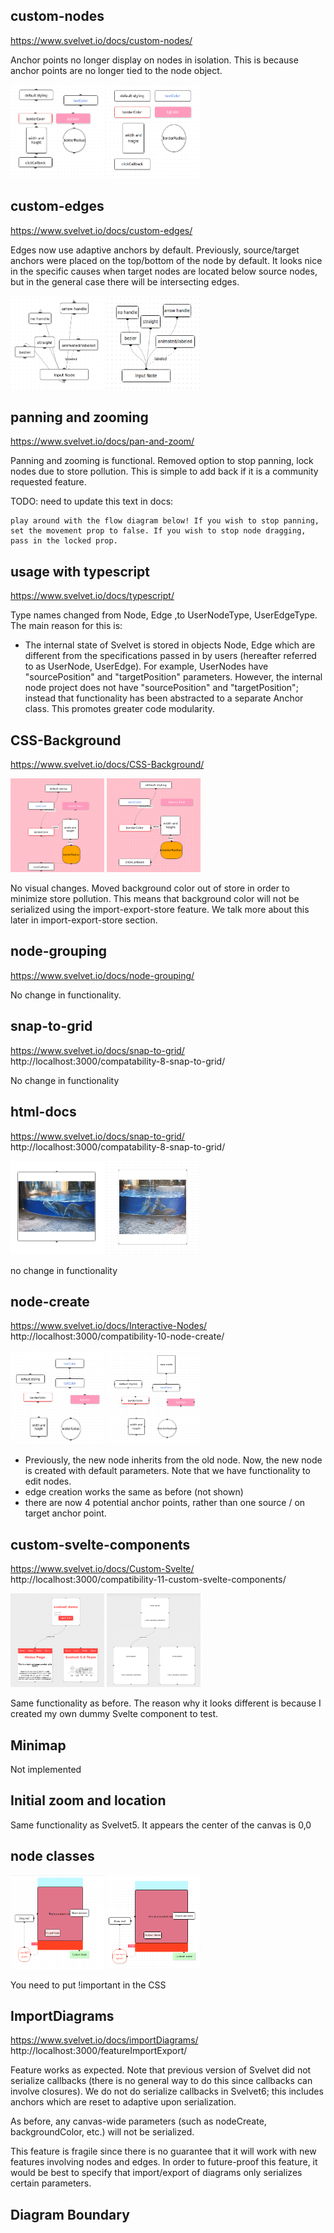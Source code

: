 ## custom-nodes

https://www.svelvet.io/docs/custom-nodes/

Anchor points no longer display on nodes in isolation. This is because anchor points are no longer tied to the node object.

<img src="./images/custom-nodes-before.png" width="150" height="150">
<img src="./images/custom-nodes-after.png" width="150" height="150">

## custom-edges

https://www.svelvet.io/docs/custom-edges/

Edges now use adaptive anchors by default. Previously, source/target anchors were placed on the top/bottom of the node by default. It looks nice in the specific causes when target nodes are located below source nodes, but in the general case there will be intersecting edges.

<img src="./images/custom-edges-before.png" width="150" height="150">
<img src="./images/custom-edges-after.png" width="150" height="150">

## panning and zooming

https://www.svelvet.io/docs/pan-and-zoom/

Panning and zooming is functional. Removed option to stop panning, lock nodes due to store pollution. This is simple to add back if it is a community requested feature.

TODO: need to update this text in docs:

```
play around with the flow diagram below! If you wish to stop panning, set the movement prop to false. If you wish to stop node dragging, pass in the locked prop.
```

## usage with typescript

https://www.svelvet.io/docs/typescript/

Type names changed from Node, Edge ,to UserNodeType, UserEdgeType. The main reason for this is:

- The internal state of Svelvet is stored in objects Node, Edge which are different from the specifications passed in by users (hereafter referred to as UserNode, UserEdge). For example, UserNodes have "sourcePosition" and "targetPosition" parameters. However, the internal node project does not have "sourcePosition" and "targetPosition"; instead that functionality has been abstracted to a separate Anchor class. This promotes greater code modularity.

## CSS-Background

https://www.svelvet.io/docs/CSS-Background/

<img src="./images/css-background-before.png" width="150" height="150">
<img src="./images/css-background-after.png" width="150" height="150">

No visual changes. Moved background color out of store in order to minimize store pollution. This means that background color will not be serialized using the import-export-store feature. We talk more about this later in import-export-store section.

## node-grouping

https://www.svelvet.io/docs/node-grouping/

No change in functionality.

## snap-to-grid

https://www.svelvet.io/docs/snap-to-grid/
http://localhost:3000/compatability-8-snap-to-grid/

No change in functionality

## html-docs

https://www.svelvet.io/docs/snap-to-grid/
http://localhost:3000/compatability-8-snap-to-grid/

<img src="./images/html-docs-before.png" width="150" height="150">
<img src="./images/html-docs-after.png" width="150" height="150">

no change in functionality

## node-create

https://www.svelvet.io/docs/Interactive-Nodes/
http://localhost:3000/compatibility-10-node-create/

<img src="./images/node-create-before.png" width="150" height="150">
<img src="./images/node-create-after.png" width="150" height="150">

- Previously, the new node inherits from the old node. Now, the new node is created with default parameters. Note that we have functionality to edit nodes.
- edge creation works the same as before (not shown)
- there are now 4 potential anchor points, rather than one source / on target anchor point.

## custom-svelte-components

https://www.svelvet.io/docs/Custom-Svelte/
http://localhost:3000/compatibility-11-custom-svelte-components/

<img src="./images/custom-svelte-components-before.png" width="150" height="150">
<img src="./images/custom-svelte-components-after.png" width="150" height="150">

Same functionality as before. The reason why it looks different is because I created my own dummy Svelte component to test.

## Minimap

Not implemented

## Initial zoom and location

Same functionality as Svelvet5. It appears the center of the canvas is 0,0

## node classes

<img src="./images/node-classes-before.png" width="150" height="150">
<img src="./images/node-classes-after.png" width="150" height="150">

You need to put !important in the CSS

## ImportDiagrams

https://www.svelvet.io/docs/importDiagrams/
http://localhost:3000/featureImportExport/

Feature works as expected. Note that previous version of Svelvet did not serialize callbacks (there is no general way to do this since callbacks can involve closures). We do not do serialize callbacks in Svelvet6; this includes anchors which are reset to adaptive upon serialization.

As before, any canvas-wide parameters (such as nodeCreate, backgroundColor, etc.) will not be serialized.

This feature is fragile since there is no guarantee that it will work with new features involving nodes and edges. In order to future-proof this feature, it would be best to specify that import/export of diagrams only serializes certain parameters.

## Diagram Boundary
